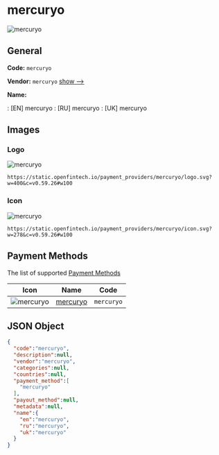 
# mercuryo 
![mercuryo](https://static.openfintech.io/payment_providers/mercuryo/logo.svg?w=400&c=v0.59.26#w100)  

## General 
 
**Code:** `mercuryo` 
 
**Vendor:** `mercuryo` [show -->](/vendors/mercuryo/) 
 
**Name:** 
 
:	[EN] mercuryo 
:	[RU] mercuryo 
:	[UK] mercuryo 
 

## Images 

### Logo 
 
![mercuryo](https://static.openfintech.io/payment_providers/mercuryo/logo.svg?w=400&c=v0.59.26#w100)  

```
https://static.openfintech.io/payment_providers/mercuryo/logo.svg?w=400&c=v0.59.26#w100
```  

### Icon 
 
![mercuryo](https://static.openfintech.io/payment_providers/mercuryo/icon.svg?w=278&c=v0.59.26#w100)  

```
https://static.openfintech.io/payment_providers/mercuryo/icon.svg?w=278&c=v0.59.26#w100
```  

## Payment Methods 
 
The list of supported [Payment Methods](/payment-methods/) 

|Icon|Name|Code| 
|:---:|:---:|:---:| 
|![mercuryo](https://static.openfintech.io/payment_methods/mercuryo/icon.svg?w=278&c=v0.59.26#w100) |[mercuryo](/payment-methods/mercuryo/)|`mercuryo`| 
 

## JSON Object 

```json
{
  "code":"mercuryo",
  "description":null,
  "vendor":"mercuryo",
  "categories":null,
  "countries":null,
  "payment_method":[
    "mercuryo"
  ],
  "payout_method":null,
  "metadata":null,
  "name":{
    "en":"mercuryo",
    "ru":"mercuryo",
    "uk":"mercuryo"
  }
}
```  
